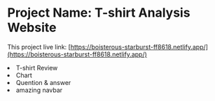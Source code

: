 
# Project Name: T-shirt Analysis Website
This project live link: [https://boisterous-starburst-ff8618.netlify.app/](https://boisterous-starburst-ff8618.netlify.app/)
<li>T-shirt Review</li>
<li>Chart</li>
<li>Quention & answer</li>
<li>amazing navbar</li>

